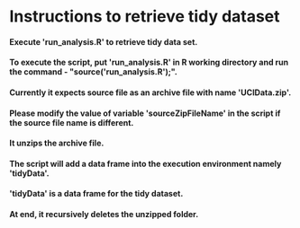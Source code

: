 # Instructions to retrieve tidy dataset
#### Execute 'run_analysis.R' to retrieve tidy data set. 
#### To execute the script, put 'run_analysis.R' in R working directory and run the command - "source('run_analysis.R');".
#### Currently it expects source file as an archive file with name 'UCIData.zip'.
#### Please modify the value of variable 'sourceZipFileName' in the script if the source file name is different.
#### It unzips the archive file.
#### The script will add a data frame into the execution environment namely 'tidyData'. 
#### 'tidyData' is a data frame for the tidy dataset.
#### At end, it recursively deletes the unzipped folder.
